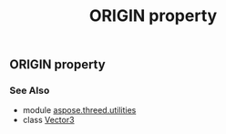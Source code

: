 ﻿---
title: ORIGIN property
second_title: Aspose.3D for Python via .NET API References
description: 
type: docs
weight: 110
url: /python-net/aspose.threed.utilities/vector3/origin/
is_root: false
---

## ORIGIN property


### See Also
* module [aspose.threed.utilities](../../)
* class [Vector3](/3d/python-net/aspose.threed.utilities/vector3)
